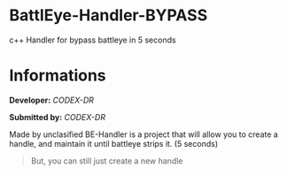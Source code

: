 # BattlEye-Handler-BYPASS
c++ Handler for bypass battleye in 5 seconds

# Informations
**Developer:** *CODEX-DR*

**Submitted by:** *CODEX-DR*

Made by unclasified BE-Handler is a project that will allow you to create a handle, and maintain it until battleye strips it. (5 seconds)

> But, you can still just create a new handle
